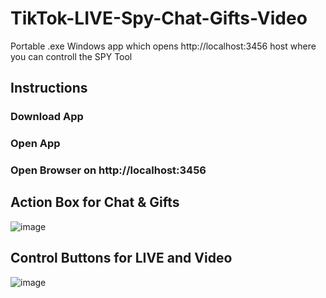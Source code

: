# TikTok-LIVE-Spy-Chat-Gifts-Video

Portable .exe Windows app which opens http://localhost:3456 host where you can controll the SPY Tool


## Instructions
### Download App
### Open App
### Open Browser on http://localhost:3456


## Action Box for Chat & Gifts
![image](https://github.com/user-attachments/assets/030079ca-eb41-493a-92e7-dadcc7e092a2)


## Control Buttons for LIVE and Video
![image](https://github.com/user-attachments/assets/db8d1004-8cdc-464a-9660-82c2bc13258e)

